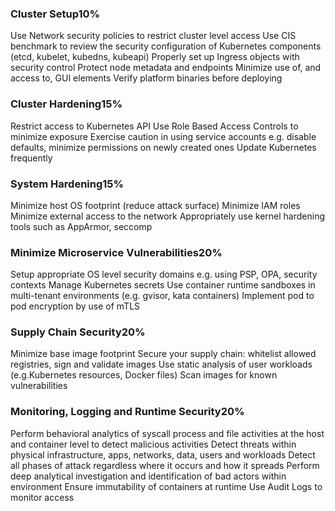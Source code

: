 ### Cluster Setup10%
Use Network security policies to restrict cluster level access
Use CIS benchmark to review the security configuration of Kubernetes components (etcd, kubelet, kubedns, kubeapi)
Properly set up Ingress objects with security control
Protect node metadata and endpoints
Minimize use of, and access to, GUI elements
Verify platform binaries before deploying

### Cluster Hardening15%
Restrict access to Kubernetes API
Use Role Based Access Controls to minimize exposure
Exercise caution in using service accounts e.g. disable defaults, minimize permissions on newly created ones
Update Kubernetes frequently

### System Hardening15%
Minimize host OS footprint (reduce attack surface)
Minimize IAM roles
Minimize external access to the network
Appropriately use kernel hardening tools such as AppArmor, seccomp

### Minimize Microservice Vulnerabilities20%
Setup appropriate OS level security domains e.g. using PSP, OPA, security contexts
Manage Kubernetes secrets
Use container runtime sandboxes in multi-tenant environments (e.g. gvisor, kata containers)
Implement pod to pod encryption by use of mTLS

### Supply Chain Security20%
Minimize base image footprint
Secure your supply chain: whitelist allowed registries, sign and validate images
Use static analysis of user workloads (e.g.Kubernetes resources, Docker files)
Scan images for known vulnerabilities

### Monitoring, Logging and Runtime Security20%
Perform behavioral analytics of syscall process and file activities at the host and container level to detect malicious activities
Detect threats within physical infrastructure, apps, networks, data, users and workloads
Detect all phases of attack regardless where it occurs and how it spreads
Perform deep analytical investigation and identification of bad actors within environment
Ensure immutability of containers at runtime
Use Audit Logs to monitor access